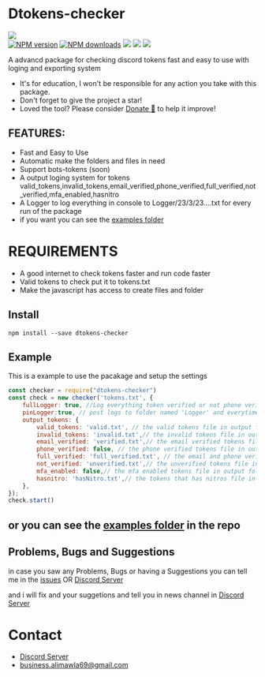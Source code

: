 # Dtokens-checker
<a href="https://nodei.co/npm/dtokens-checker/"><img src="https://nodei.co/npm/dtokens-checker.png"></a><BR>
 <a href="https://www.npmjs.com/package/discord-tokens-checker"><img src="https://img.shields.io/npm/v/discord-tokens-checker.svg?maxAge=3600" alt="NPM version" /></a>
<a href="https://www.npmjs.com/package/dtokens-checker"><img src="https://img.shields.io/npm/dt/dtokens-checker.svg?maxAge=3600" alt="NPM downloads" /></a>
 <a href="https://github.com/alimawla69/dtokens-checker/"><img src="https://img.shields.io/github/last-commit/alimawla69/dtokens-checker?style=flat" /></a>
  <a href="https://github.com/dtokens-checker/stargazers"><img src="https://img.shields.io/github/stars/alimawla69/dtokens-checker/?style=flat" /></a>
  <a href="https://github.com/dtokens-checker"><img src="https://visitor-badge.laobi.icu/badge?page_id=alimawla69.dtokens-checker" /></a>
 
A advancd package for checking discord tokens fast and easy to use with loging and exporting system

* It's for education, I won't be responsible for any action you take with this package.
* Don't forget to give the project a star!
* Loved the tool? Please consider [Donate 💸](https://www.patreon.com/alimawla69) to help it improve!
## FEATURES:
- Fast and Easy to Use
- Automatic make the folders and files in need
- Support bots-tokens (soon)
- A output loging system for tokens valid_tokens,invalid_tokens,email_verified,phone_verified,full_verified,not_verified,mfa_enabled,hasnitro
- A Logger to log everything in console to Logger/23/3/23....txt for every run of the package
- if you want you can see the [examples folder](https://github.com/alimawla69/dtokens-checker/tree/main/examples)

# REQUIREMENTS
- A good internet to check tokens faster and run code faster
- Valid tokens to check put it to tokens.txt
- Make the javascript has access to create files and folder
  
## Install

```
npm install --save dtokens-checker
```

## Example

This is a example to use the pacakage and setup the settings

``` javascript
const checker = require("dtokens-checker")
const check = new checker('tokens.txt', {
    fullLogger: true, //Log everything token verified or not phone verified or not ...
    pinLogger:true, // post logs to folder named 'Logger' and everytime you run the script everying in console will apeear in a file named the date of runing
    output_tokens: {
        valid_tokens: 'valid.txt', // the valid tokens file in output folder
        invalid_tokens: 'invalid.txt',// the invalid tokens file in output folder
        email_verified: 'verified.txt',// the email verified tokens file in output folder
        phone_verified: false, // the phone verified tokens file in output folder you can make it false to stop posting phone verified in ouput
        full_verified: 'full_verified.txt', // the email and phone verified tokens file in output folder
        not_verified: 'unverified.txt',// the unverified tokens file in output folder
        mfa_enabled: false,// the mfa enabled tokens file in output folder you can make it false to stop posting phone verified in ouput
        hasnitro: 'hasNitro.txt',// the tokens that has nitros file in output folder
    },
});
check.start()
```
## or you can see the [examples folder](https://github.com/alimawla69/dtokens-checker/tree/main/examples) in the repo

## Problems, Bugs and Suggestions

in case you saw any Problems, Bugs or having a Suggestions you can tell me in the [issues](https://github.com/alimawla69/dtokens-checker/issues/new) OR [Discord Server](https://discord.gg/HFZRWUC)

and i will fix and your suggetions and tell you in news channel in [Discord Server](https://discord.gg/HFZRWUC)

# Contact
- [Discord Server](https://discord.gg/HFZRWUC)
- [business.alimawla69@gmail.com](mailto:business.alimawla69@gmail.com)
